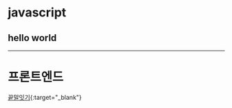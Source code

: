 # javascript
## hello world

----
# 프론트엔드

[끝말잇기](https://magracarta.github.io/javascript/%EB%81%9D%EB%A7%90%EC%9E%87%EA%B8%B0/index.html){:target="_blank"}
